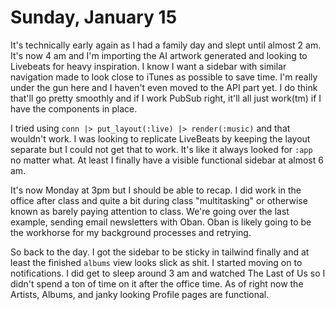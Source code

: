 # Sunday, January 15

It's technically early again as I had a family day and slept until almost 2 am. It's now 4 am and I'm importing the AI artwork generated and looking to Livebeats for heavy inspiration.
I know I want a sidebar with similar navigation made to look close to iTunes as possible to save time. I'm really under the gun here and I haven't even moved to the API part yet.
I do think that'll go pretty smoothly and if I work PubSub right, it'll all just work(tm) if I have the components in place.

I tried using `conn |> put_layout(:live) |> render(:music)` and that wouldn't work. I was looking to replicate LiveBeats by keeping the layout separate but I could not get that to work.
It's like it always looked for `:app` no matter what. At least I finally have a visible functional sidebar at almost 6 am.

It's now Monday at 3pm but I should be able to recap. I did work in the office after class and quite a bit during class "multitasking" or otherwise known as barely paying attention to class.
We're going over the last example, sending email newsletters with Oban. Oban is likely going to be the workhorse for my background processes and retrying.

So back to the day. I got the sidebar to be sticky in tailwind finally and at least the finished `albums` view looks slick as shit. I started moving on to notifications.
I did get to sleep around 3 am and watched The Last of Us so I didn't spend a ton of time on it after the office time.
As of right now the Artists, Albums, and janky looking Profile pages are functional.
